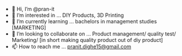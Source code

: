 - 👋 Hi, I’m @pran-it
- 👀 I’m interested in ...               DIY Products, 3D Printing
- 🌱 I’m currently learning ...          bachelors in management studies [MARKETING]
- 💞️ I’m looking to collaborate on ...   Product management/ quality test/ Marketing/ [in short making quality product out of diy product]
- 📫 How to reach me ...                 pranit.dighe15@gmail.com 

<!---
pran-it/pran-it is a ✨ special ✨ repository because its `README.md` (this file) appears on your GitHub profile.
You can click the Preview link to take a look at your changes.
--->
